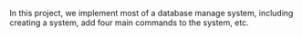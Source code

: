 In this project, we implement most of a database manage system, including creating a system, add four main commands to the system, etc.

